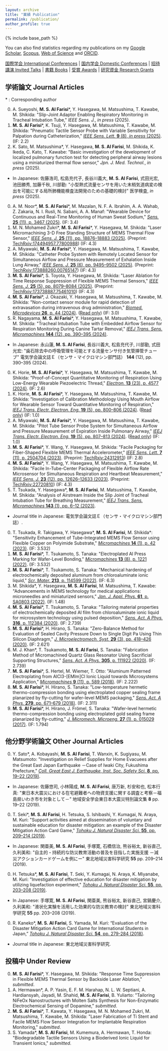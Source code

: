 ```yaml
---
layout: archive
title: "業績 Publication"
permalink: /publication/
author_profile: true
---
```


{% include base_path %}


You can also find statistics regarding my publications on my [Google Scholar](https://scholar.google.co.jp/citations?user=30VZQ_sAAAAJ), [Scopus](https://www.scopus.com/authid/detail.uri?authorId=57192380817), [Web of Science](https://publons.com/researcher/AAY-5422-2020/) and [ORCID](https://orcid.org/0000-0003-4870-9337).

[国際学会 International Conferences](/publication/conference-int/) | [国内学会 Domestic Conferences](/publication/conference-dom/) | [招待講演 Invited Talks](/publication/invited/) | [書籍 Books](/publication/book/) | [受賞 Awards](/publication/award/) | [研究資金 Research Grants](/publication/grant/)
## 学術論文 Journal Articles  

\* : Corresponding author  

0. A. Sueyoshi, **M. S. Al Farisi**\*, Y. Hasegawa, M. Matsushima, T. Kawabe, M. Shikida: "Slip-Joint Adaptor Enabling Respiratory Monitoring in Tracheal Intubation Tube," _IEEE Sens. J._, _in press_ (2025).
0. **M. S. Al Farisi**\*, K. Tsuji, Y. Hasegawa, M. Matsushima, T. Kawabe, M. Shikida: "Pneumatic Tactile Sensor Probe with Variable Sensitivity for Palpation during Catheterization," [_IEEE Sens. Lett._ **9** (8), _in press_ (2025)](https://doi.org/10.1109/LSENS.2025.3585201). (IF: 2.2)
0. K. Sato, M. Matsushima\*, Y. Hasegawa, **M. S. Al Farisi**, M. Shikida, K. Ikeda, C. Kato, T. Kawabe: "Basic investigation of the development of localized pulmonary function test for detecting peripheral airway lesions using a miniaturized thermal flow sensor," _Jpn. J. Med. Technol._, _in press_ (2025).
  * In Japanese: 佐藤浩司, 松島充代子, 長谷川義大, **M. S. Al Farisi**, 式田光宏, 池田勝秀, 加藤千秋, 川部勤: "小型熱式流量センサを用いた末梢気道病変の検出を可能にする局所肺機能検査法開発のための基礎的検討" 医学検査, _in press_ (2025).
0. A. M. Noor\*, **M. S. Al Farisi**\*, M. Mazalan, N. F. A. Ibrahim, A. A. Wahab, Z. Zakaria, N. I. Rusli, N. Sabani, A. A. Manaf: "Wearable Device for Continuous and Real-Time Monitoring of Human Sweat Sodium," [_Sens._ **25** (11), p. 3467 (2025)](https://doi.org/10.3390/s25113467). (IF: 3.4)
0. M. N. Mohamed Zukri\*, **M. S. Al Farisi**\*, Y. Hasegawa, M. Shikida: "Laser Micromachining 3-D Free Standing Structure of MEMS Thermal Flow Sensor," [_IEEE Sens. J._ **25** (11), pp.  18876–18883 (2025)](https://doi.org/10.1109/JSEN.2025.3559179). (Preprint: [TechRxiv:174494957.77800988](https://doi.org/10.36227/techrxiv.174494957.77800988/v1)) (IF: 4.3)
0. A. Miyawaki, **M. S. Al Farisi**\*, Y. Hasegawa, M. Matsushima, T. Kawabe, M. Shikida: "Catheter Probe System with Remotely Located Sensor for Simultaneous Airflow and Pressure Measurement of Exhalation Inside Lung Airway," [_IEEE Sens. J._ **25** (6), pp. 9495–9502 (2025)](https://doi.org/10.1109/JSEN.2025.3538080). (Preprint: [TechRxiv:173888260.00765147](https://doi.org/10.36227/techrxiv.173888260.00765147/v1)) (IF: 4.3)
0. **M. S. Al Farisi**\*, S. Toyota, Y. Hasegawa, M. Shikida: "Laser Ablation for Time Response Suppression of Flexible MEMS Thermal Sensors," [_IEEE Sens. J._ **25** (5), pp. 8079–8084 (2025)](https://doi.org/10.1109/JSEN.2025.3529837). (Preprint: [TechRxiv:173738887.75461010](https://doi.org/10.36227/techrxiv.173738887.75461010/v1)) (IF: 4.3)
0. **M. S. Al Farisi**\*, J. Okazaki, Y. Hasegawa, M. Matsushima, T. Kawabe, M. Shikida: "Non-contact sensor module for rapid detection of extravasation during intravenous drug administration," [_Biomed. Microdevices_ **26**, p. 44 (2024)](https://doi.org/10.1007/s10544-024-00730-1). ([Read only](https://rdcu.be/d3vxj)) (IF: 3.0)
0. R. Nagayama, **M. S. Al Farisi**\*, Y. Hasegawa, M. Matsushima, T. Kawabe, M. Shikida: "Tracheal Intubation Tube with Embedded Airflow Sensor for Respiration Monitoring During Canine Tartar Removal," [_IEEJ Trans. Sens. Micromachines_ **144** (12), pp. 390–395 (2024)](https://doi.org/10.1541/ieejsmas.144.390).
  * In Japanese: 永山蓮, **M. S. Al Farisi**, 長谷川義大, 松島充代子, 川部勤, 式田光宏: "歯石除去中の呼吸管理を可能とする流量センサ付き気管挿管チューブ" 電気学会論文誌Ｅ（センサ・マイクロマシン部門誌） **144** (12), pp. 390–395 (2024).
0. K. Horie, **M. S. Al Farisi**\*, Y. Hasegawa, M. Matsushima, T. Kawabe, M. Shikida: "Proof-of-Concept Quantitative Monitoring of Respiration Using Low-Energy Wearable Piezoelectric Thread," [_Electron._ **13** (23), p. 4577 (2024)](https://doi.org/10.3390/electronics13234577). (IF: 2.6)
0. K. Horie, **M. S. Al Farisi**\*, Y. Hasegawa, M. Matsushima, T. Kawabe, M. Shikida: "Investigation of Calibration Methodology Using Mouth Airflow for Wearable Sensor Toward Quantitative Monitoring of Respiration," [_IEEJ Trans. Electr. Electron. Eng._ **19** (5), pp. 800–806 (2024)](https://doi.org/10.1002/tee.24045). ([Read only](https://onlinelibrary.wiley.com/share/author/I5Z2VSPYXTJKJMCEHNVZ?target=10.1002/tee.24045)) (IF: 1.0)
0. A. Miyawaki, **M. S. Al Farisi**\*, Y. Hasegawa, M. Matsushima, T. Kawabe, M. Shikida: "Pitot Tube Sensor Probe System for Simultaneous Airflow and Pressure Measurement of Expiration Inside Pulmonary Airway," [_IEEJ Trans. Electr. Electron. Eng._ **19** (5), pp. 807–813 (2024)](https://doi.org/10.1002/tee.24039). ([Read only](https://onlinelibrary.wiley.com/share/author/IDD7AFFIBQIK5FZTPVVF?target=10.1002/tee.24039)) (IF: 1.0)
0. **M. S. Al Farisi**\*, Y. Wang, Y. Hasegawa, M. Shikida: "Facile Packaging for Fiber-Shaped Flexible MEMS Thermal Accelerometer," [_IEEE Sens. Lett._ **7** (11), p. 2504704 (2023)](https://doi.org/10.1109/LSENS.2023.3326122). (Preprint: [TechRxiv:24312913](https://doi.org/10.36227/techrxiv.24312913)) (IF: 2.8)
0. **M. S. Al Farisi**\*, Y. Wang, Y. Hasegawa, M. Matsushima, T. Kawabe, M. Shikida: "Facile In-Tube-Center Packaging of Flexible Airflow Rate Microsensor for Simultaneous Respiration and Heartbeat Measurement," [_IEEE Sens. J._ **23** (12), pp. 12626–12633 (2023)](https://doi.org/10.1109/JSEN.2023.3272310). (Preprint: [TechRxiv:22720810](https://doi.org/10.36227/techrxiv.22720810)) (IF: 4.3)
0. T. Tsukada, Y. Hasegawa\*, **M. S. Al Farisi**, M. Matsushima, T. Kawabe, M. Shikida: "Analysis of Airstream Inside the Slip Joint of Tracheal Intubation Tube for Breathing Measurement," [_IEEJ Trans. Sens. Micromachines_ **143** (1), pp. 6–12 (2023)](https://doi.org/10.1541/ieejsmas.143.6).
  * Journal title in Japanese: 電気学会論文誌Ｅ（センサ・マイクロマシン部門誌）.
0. T. Tsukada, R. Takigawa, Y. Hasegawa\*, **M. S. Al Farisi**, M. Shikida\*: "Sensitivity Enhancement of Tube-Integrated MEMS Flow Sensor using Flexible Copper on Polyimide Substrate," [_Micromachines_ **14** (1), p. 42 (2023)](https://doi.org/10.3390/mi14010042). (IF: 3.532)
0. **M. S. Al Farisi**\*, T. Tsukamoto, S. Tanaka: "Electroplated Al Press Marking for Wafer-Level Bonding," [_Micromachines_ **13** (8), p. 1221 (2022)](https://doi.org/10.3390/mi13081221). (IF: 3.532)
0. **M. S. Al Farisi**\*, T. Tsukamoto, S. Tanaka: "Mechanical hardening of electrochemically deposited aluminum from chloroaluminate ionic liquid," [_Scr. Mater._ **213**, p. 114599 (2022)](https://doi.org/10.1016/j.scriptamat.2022.114599). (IF: 6.3)
0. M. Shikida\*, Y. Hasegawa, **M. S. Al Farisi**, M. Matsushima, T. Kawabe: "Advancements in MEMS technology for medical applications: microneedles and miniaturized sensors," [_Jpn. J. Appl. Phys._ **61**, p. SA0803 (2022)](https://doi.org/10.35848/1347-4065/ac305d). (IF: 1.48)
0. **M. S. Al Farisi**\*, T. Tsukamoto, S. Tanaka: "Tailoring material properties of electrochemically deposited Al film from chloroaluminate ionic liquid for microsystem technology using pulsed deposition," [_Sens. Act. A Phys._ **316**, p. 112384 (2020)](https://doi.org/10.1016/j.sna.2020.112384). (IF: 2.739)
0. **M. S. Al Farisi**\*, H. Hirano, S. Tanaka: "Zero-Balance Method for Evaluation of Sealed Cavity Pressure Down to Single Digit Pa Using Thin Silicon Diaphragm," [_J. Microelectromech. Syst._ **29** (3), pp. 418–426 (2020)](https://doi.org/10.1109/JMEMS.2020.2984229). (IF: 2.621)
0. M. J. Khan\*, T. Tsukamoto, **M. S. Al Farisi**, S. Tanaka: "Fabrication Method of Micromachined Quartz Glass Resonator Using Sacrificial Supporting Structures," [_Sens. Act. A Phys._ **305**, p. 111922 (2020)](https://doi.org/10.1016/j.sna.2020.111922). (IF: 2.739)
0. **M. S. Al Farisi**\*, S. Hertel, M. Wiemer, T. Otto: "Aluminum Patterned Electroplating from AlCl3-\[EMIm\]Cl Ionic Liquid towards Microsystems Application," [_Micromachines_ **9** (11), p. 589 (2018)](https://doi.org/10.3390/mi9110589). (IF: 2.222)
0. **M. S. Al Farisi**\*, H. Hirano, S. Tanaka: "Low-temperature hermetic thermo-compression bonding using electroplated copper sealing frame planarized by fly-cutting for wafer-level MEMS packaging," [_Sens. Act. A Phys._ **279**, pp. 671–679 (2018)](https://doi.org/10.1016/j.sna.2018.06.021). (IF: 2.311)
0. **M. S. Al Farisi**\*, H. Hirano, J. Frömel, S. Tanaka: "Wafer-level hermetic thermo-compression bonding using electroplated gold sealing frame planarized by fly-cutting," [_J. Micromech. Microeng._ **27** (1), p. 015029 (2017)](http://dx.doi.org/10.1088/1361-6439/27/1/015029). (IF: 1.794)

## 他分野学術論文 Other Journal Articles  

0. Y. Sato\*, A. Kobayashi, **M. S. Al Farisi**, T. Wanxin, K. Sugiyasu, M. Matsumoto: "Investigation on Relief Supplies for Home Evacuees after the Great East Japan Earthquake －Case of Iwaki City, Fukushima Prefecture," [_Coll. Great East J. Earthquake, Inst. Soc. Safety Sci._ **8**, pp. 19–22 (2019)](https://isss.jp.net/isss-site/wp-content/uploads/2022/06/06-2019-1.pdf).
  * In Japanese: 佐藤悠司, 小林陽成, **M. S. Al Farisi**, 唐万新, 杉安和也, 松本行真: "東日本大震災における在宅避難者への物資支援に関する調査と考察－福島県いわき市を対象として－" 地域安全学会東日本大震災特別論文集 **8** pp. 19–22 (2019).
0. T. Seki\*, **M. S. Al Farisi**, H. Tetsuka, S. Ishibashi, Y. Kumagai, N. Araya, M. Kuri: "Support activities aimed at dissemination of voluntary and sustainable education for disaster mitigation: an example of the Disaster Mitigation Action Card Game," [_Tohoku J. Natural Disaster Sci._ **55**, pp. 209–214 (2019)](http://nds-tohoku.in.arena.ne.jp/ndsjournal/volume55/55-36.pdf).
  * In Japanese: 関亜美, **M. S. Al Farisi**, 手塚寛, 石橋信治, 熊谷裕太, 新谷直己, 久利美和: "自主的・持続的な防災教育活動の普及を目指した実施支援 －減災アクションカードゲームを例にー" 東北地域災害科学研究 **55** pp. 209–214 (2019).
0. H. Tetsuka\*, **M. S. Al Farisi**, T. Seki, Y. Kumagai, N. Araya, K. Miyanabe, M. Kuri: "Investigation of effective education for disaster mitigation by utilizing liquefaction experiment," [_Tohoku J. Natural Disaster Sci._ **55**, pp. 203–208 (2019)](http://nds-tohoku.in.arena.ne.jp/ndsjournal/volume55/55-35.pdf).
  * In Japanese: 手塚寛, **M. S. Al Farisi**, 関亜美, 熊谷裕太, 新谷直己, 宮鍋慶介, 久利美和: "液状化実験を活用した効果的な防災教育の検討" 東北地域災害科学研究 **55** pp. 203–208 (2019).
0. R. Kaneko\*, **M. S. Al Farisi**, S. Yamada, M. Kuri: “Evaluation of the Disaster Mitigation Action Card Game for International Students in Japan,” [_Tohoku J. Natural Disaster Sci._ **54**, pp. 279-284 (2018)](http://nds-tohoku.in.arena.ne.jp/ndsjournal/volume54/54-49.pdf).
  * Journal title in Japanese: 東北地域災害科学研究.

## 投稿中 Under Review

0. **M. S. Al Farisi**\*, Y. Hasegawa, M. Shikida: "Response Time Suppression in Flexible MEMS Thermal Sensor by Backside Laser Ablation," _submitted_.
0. A. Hermawan\*, A. P. Yasin, E. F. M. Harahap, N. L. W. Septiani, A. Hardiansyah, Jayadi, M. Shahid, **M. S. Al Farisi**, B. Yuliarto: "Tailoring NiFeOx Nanostructures with Molten Salts Synthesis for
Non-Enzymatic Electrochemical Sensing of Dopamine," _submitted_.
0. **M. S. Al Farisi**\*, T. Kawata, Y. Hasegawa, M. N. Mohamed Zukri, M. Matsushima, T. Kawabe, M. Shikida: "Laser Fabrication of Ti Stent and Facile MEMS Flow Sensor Integration for Implantable Respiration Monitoring," _submitted_.
0. S. Yamada\*, **M. S. Al Farisi**, M. Kumemura, A. Hermawan, T. Honda: "Biodegradable Tactile Sensors Using a Bioderived Ionic Liquid for Transient Ionics," _submitted_.
